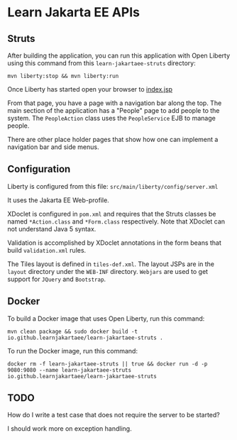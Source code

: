 Learn Jakarta EE APIs
=====================

## Struts

After building the application, you can run this application with Open Liberty using 
this command from this `learn-jakartaee-struts` directory:

```
mvn liberty:stop && mvn liberty:run
```

Once Liberty has started open your browser to [index.jsp](http://localhost:9080/learn-jakartaee-struts/index.jsp)

From that page, you have a page with a navigation bar along the top. The main section 
of the application has a "People" page to add people to the system. The `PeopleAction`
class uses the `PeopleService` EJB to manage people.

There are other place holder pages that show how one can implement a navigation bar 
and side menus.

## Configuration

Liberty is configured from this file: `src/main/liberty/config/server.xml`

It uses the Jakarta EE Web-profile.

XDoclet is configured in `pom.xml` and requires that the Struts classes be named `*Action.class` 
and `*Form.class` respectively. Note that XDoclet can not understand Java 5 syntax.

Validation is accomplished by XDoclet annotations in the form beans that build `validation.xml`
rules. 

The Tiles layout is defined in `tiles-def.xml`. The layout JSPs are in the `layout` 
directory under the `WEB-INF` directory. `Webjars` are used to get support for `JQuery` 
and `Bootstrap`.

## Docker

To build a Docker image that uses Open Liberty, run this command:

```
mvn clean package && sudo docker build -t io.github.learnjakartaee/learn-jakartaee-struts .
```

To run the Docker image, run this command:

```
docker rm -f learn-jakartaee-struts || true && docker run -d -p 9080:9080 --name learn-jakartaee-struts io.github.learnjakartaee/learn-jakartaee-struts
```

## TODO

How do I write a test case that does not require the server to be started?

I should work more on exception handling.

